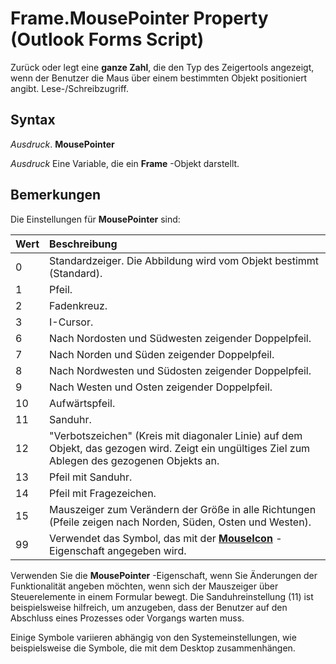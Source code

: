 
# Frame.MousePointer Property (Outlook Forms Script)

Zurück oder legt eine  **ganze Zahl**, die den Typ des Zeigertools angezeigt, wenn der Benutzer die Maus über einem bestimmten Objekt positioniert angibt. Lese-/Schreibzugriff.


## Syntax

 _Ausdruck_. **MousePointer**

 _Ausdruck_ Eine Variable, die ein **Frame** -Objekt darstellt.


## Bemerkungen

Die Einstellungen für  **MousePointer** sind:



|**Wert**|**Beschreibung**|
|:-----|:-----|
|0|Standardzeiger. Die Abbildung wird vom Objekt bestimmt (Standard).|
|1|Pfeil.|
|2|Fadenkreuz.|
|3|I-Cursor.|
|6|Nach Nordosten und Südwesten zeigender Doppelpfeil.|
|7|Nach Norden und Süden zeigender Doppelpfeil.|
|8|Nach Nordwesten und Südosten zeigender Doppelpfeil.|
|9|Nach Westen und Osten zeigender Doppelpfeil.|
|10|Aufwärtspfeil.|
|11|Sanduhr.|
|12|"Verbotszeichen" (Kreis mit diagonaler Linie) auf dem Objekt, das gezogen wird. Zeigt ein ungültiges Ziel zum Ablegen des gezogenen Objekts an.|
|13|Pfeil mit Sanduhr.|
|14|Pfeil mit Fragezeichen.|
|15|Mauszeiger zum Verändern der Größe in alle Richtungen (Pfeile zeigen nach Norden, Süden, Osten und Westen).|
|99|Verwendet das Symbol, das mit der  **[MouseIcon](fa8f125f-2560-b7ae-0498-a19593f309ed.md)** -Eigenschaft angegeben wird.|
Verwenden Sie die  **MousePointer** -Eigenschaft, wenn Sie Änderungen der Funktionalität angeben möchten, wenn sich der Mauszeiger über Steuerelemente in einem Formular bewegt. Die Sanduhreinstellung (11) ist beispielsweise hilfreich, um anzugeben, dass der Benutzer auf den Abschluss eines Prozesses oder Vorgangs warten muss.

Einige Symbole variieren abhängig von den Systemeinstellungen, wie beispielsweise die Symbole, die mit dem Desktop zusammenhängen.

